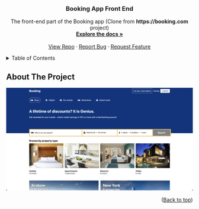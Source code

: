 <!-- PROJECT LOGO -->
<br />
<div align="center">
  <a href="https://github.com/dylan751/booking-app-front-end">
  </a>

<h3 align="center">Booking App Front End</h3>

  <p align="center">
    The front-end part of the Booking app (Clone from <b>https://booking.com</b> project)
    <br />
    <a href="https://github.com/dylan751/booking-app-front-end"><strong>Explore the docs »</strong></a>
    <br />
    <br />
    <a href="https://github.com/dylan751/booking-app-front-end">View Repo</a>
    ·
    <a href="https://github.com/dylan751/booking-app-front-end/issues">Report Bug</a>
    ·
    <a href="https://github.com/dylan751/booking-app-front-end/issues">Request Feature</a>
  </p>
</div>

<!-- TABLE OF CONTENTS -->
<details>
  <summary>Table of Contents</summary>
  <ol>
    <li>
      <a href="#about-the-project">About The Project</a>
      <ul>
        <li><a href="#built-with">Built With</a></li>
      </ul>
    </li>
    <li>
      <a href="#getting-started">Getting Started</a>
      <ul>
        <li><a href="#prerequisites">Prerequisites</a></li>
        <li><a href="#installation">Installation</a></li>
      </ul>
    </li>
    <li><a href="#usage">Usage</a></li>
    <li><a href="#roadmap">Roadmap</a></li>
    <li><a href="#contributing">Contributing</a></li>
    <li><a href="#contact">Contact</a></li>
    <li><a href="#acknowledgments">Acknowledgments</a></li>
  </ol>
</details>

<!-- ABOUT THE PROJECT -->

## About The Project


<img src="public/images/project-screenshot.png" />

<p align="right">(<a href="#readme-top">Back to top</a>)</p>


